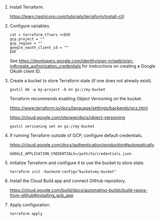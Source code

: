 1. Install Terraform.

   https://learn.hashicorp.com/tutorials/terraform/install-cli)

2. Configure variables.

   ```
   cat > terraform.tfvars <<EOF
   gcp_project = ""
   gcp_region = ""
   google_oauth_client_id = ""
   EOF
   ```

   See https://developers.google.com/identity/sign-in/web/sign-in#create_authorization_credentials
   for instructions on creating a Google OAuth client ID.

3. Create a bucket to store Terraform state (if one does not already exist).

   ```
   gsutil mb -p my-project -b on gs://my-bucket
   ```

   Terraform recommends enabling Object Versioning on the bucket.

   https://www.terraform.io/docs/language/settings/backends/gcs.html

   https://cloud.google.com/storage/docs/object-versioning

   ```
   gsutil versioning set on gs://my-bucket
   ```

4. If running Terraform outside of GCP, configure default credentials.

   https://cloud.google.com/docs/authentication/production#automatically

   ```
   GOOGLE_APPLICATION_CREDENTIALS=/path/to/credentials.json
   ```

5. Initialize Terraform and configure it to use the bucket to store state.

   ```
   terraform init -backend-config="bucket=my-bucket"
   ```

6. Install the Cloud Build app and connect GitHub repository.

   https://cloud.google.com/build/docs/automating-builds/build-repos-from-github#installing_gcb_app

7. Apply configuration.

   ```
   terraform apply
   ```

